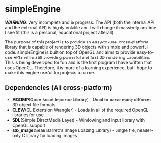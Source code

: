 # simpleEngine
***WARNING***: Very incomplete and in progress. The API (both the internal API and the external API) is highly volatile and I will change it massively anytime I see fit (this is a personal, educational project afterall).

The purpose of this project is to provide an easy-to-use, cross-platform library that is capable of rendering 3D objects with simple and powerful code. simpleEngine is built on top of OpenGL and aims to provide easy-to-use APIs while still providing powerful and fast 3D rendering capabilities. This is being developed for fun and is the first program I have written that uses OpenGL. Therefore, it is more of a learning experience, but I hope to make this engine useful for projects to come.

## Dependencies (All cross-platform)
- **ASSIMP**(Open Asset Importer Library) - Used to parse many different 3D object file formats
- **GLEW**(GL Extension Wrangler) - Loads in all of the required OpenGL libraries for use
- **SDL**(Simple DirectMedia Layer) - Windowing and input library with OpenGL support
- **stb_image**(Sean Barrett's Image Loading Library) - Single file, header-only C library for loading images